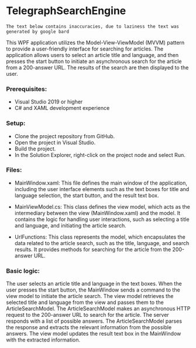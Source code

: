 # TelegraphSearchEngine

` The text below contains inaccuracies, due to laziness the text was generated by google bard `

This WPF application utilizes the Model-View-ViewModel (MVVM) pattern to provide a user-friendly interface for searching for articles. The application allows users to select an article title and language, and then presses the start button to initiate an asynchronous search for the article from a 200-answer URL. The results of the search are then displayed to the user.

### Prerequisites:

- Visual Studio 2019 or higher
- C# and XAML development experience

### Setup:
- Clone the project repository from GitHub.
- Open the project in Visual Studio.
- Build the project.
- In the Solution Explorer, right-click on the project node and select Run.

### Files:
- MainWindow.xaml: This file defines the main window of the application, including the user interface elements such as the text boxes for title and language selection, the start button, and the result text box.

- MainViewModel.cs: This class defines the view model, which acts as the intermediary between the view (MainWindow.xaml) and the model. It contains the logic for handling user interactions, such as selecting a title and language, and initiating the article search.

- UrlFunctions: This class represents the model, which encapsulates the data related to the article search, such as the title, language, and search results. It provides methods for searching for the article from the 200-answer URL.

### Basic logic:

The user selects an article title and language in the text boxes.
When the user presses the start button, the MainWindow sends a command to the view model to initiate the article search.
The view model retrieves the selected title and language from the view and passes them to the ArticleSearchModel.
The ArticleSearchModel makes an asynchronous HTTP request to the 200-answer URL to search for the article.
The server responds with a list of possible answers.
The ArticleSearchModel parses the response and extracts the relevant information from the possible answers.
The view model updates the result text box in the MainWindow with the extracted information.
